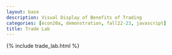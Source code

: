 ```yaml
---
layout: base
description: Visual Display of Benefits of Trading
categories: [econ20a, demonstration, fall22-23, javascript]
title: Trade Lab
---
```


{% include trade_lab.html %}